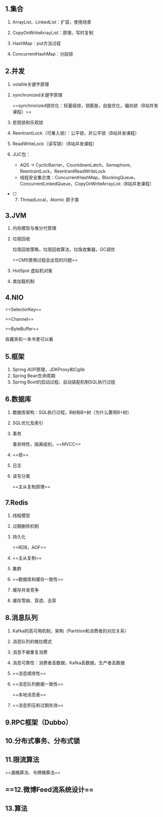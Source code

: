 ## 1.集合

1. ArrayList、LinkedList：扩容，使用场景

2. CopyOnWriteArrayList：原理，写时复制

3. HashMap：put方法过程

4. ConcurrentHashMap：分段锁

## 2.并发

1. volatile关键字原理

2. synchronized关键字原理

   ==synchronized锁优化：轻量级锁，锁膨胀，自旋优化，偏向锁（B站并发课程）==

3. 悲观锁和乐观锁
4. ReentrantLock（可重入锁）：公平锁，非公平锁（B站并发课程）
5. ReadWriteLock（读写锁）（B站并发课程）
6. JUC包：
   - AQS -> CyclicBarrier，CountdownLatch，Semaphore，ReentrantLock，ReentrantReadWriteLock
   - 线程安全集合类：ConcurrentHashMap，BlockingQueue，ConcurrentLinkedQueue，CopyOnWriteArrayList（B站并发课程）

- [ ] 7. ThreadLocal，Atomic 原子类

## 3.JVM

1. 内存模型与堆分代管理

2. 垃圾回收

   垃圾回收策略，垃圾回收算法，垃圾收集器，GC调优

   ==CMS使用过程会出现的问题==

3. HotSpot 虚拟机对象

4. 类加载机制

## 4.NIO

==SelectorKey==

==Channel==

==ByteBuffer==

收藏夹和一本书里可以看

## 5.框架

1. Spring AOP原理，JDKProxy和Cglib
2. Spring Bean生命周期
3. Spring Boot的启动过程、自动装配机制SQL执行过程 

## 6.数据库

1. 数据库架构：SQL执行过程，B树和B+树（为什么要用B+树）

2. SQL优化及索引

3. 事务

   事务特性，隔离级别，==MVCC==

4. ==锁==

5. 日志

6. 读写分离

   ==主从复制原理==

## 7.Redis

1. 线程模型

2. 过期删除机制

3. 持久化

   ==RDB，AOF==

4. ==主从复制==
5. 集群
6. ==数据库和缓存一致性==
7. 缓存并发竞争
8. 缓存雪崩、穿透、击穿

## 8.消息队列

1. Kafka的高可用机制，架构（Partition和消费者的对应关系）

2. 消息队列的推拉模式

3. 消息不被重复消费

4. 消息可靠性：消费者丢数据，Kafka丢数据，生产者丢数据

5. ==消息顺序性==

6. ==消息队列数据一致性==

   ==本地消息表==

7. ==消息积压和过期失效==

## 9.RPC框架（Dubbo）



## 10.分布式事务、分布式锁



## 11.限流算法

==漏桶算法、令牌桶算法==

## ==12.微博Feed流系统设计==



## 13.算法



